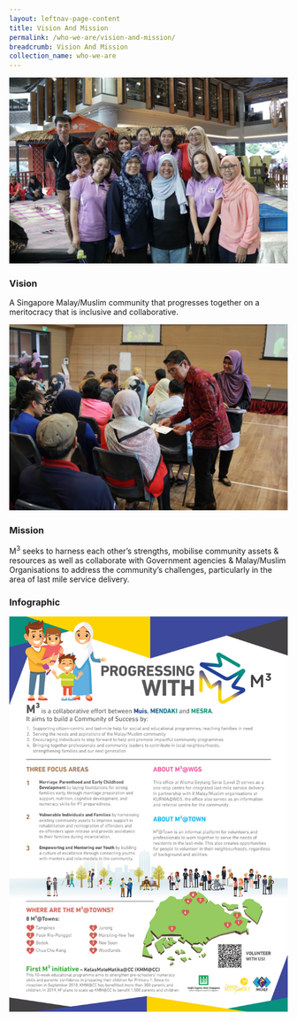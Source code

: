 ```yaml
---
layout: leftnav-page-content
title: Vision And Mission
permalink: /who-we-are/vision-and-mission/
breadcrumb: Vision And Mission
collection_name: who-we-are
---
```


![M3 Vision](/images/vision.jpg)
### **Vision**
A Singapore Malay/Muslim community that progresses together on a meritocracy that is inclusive and collaborative.


![M3 Mission](/images/mission.jpg)
### **Mission**
M<sup>3</sup> seeks to harness each other’s strengths, mobilise community assets &amp; resources as well as collaborate with Government agencies &amp; Malay/Muslim Organisations to address the community’s challenges, particularly in the area of last mile service delivery.

### **Infographic**
![Infographic about M3](/images/m3-infographic-eng.jpg)
